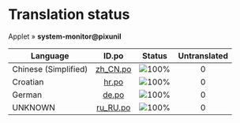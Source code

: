 # Translation status
Applet &#187; **system-monitor@pixunil**

Language | ID.po | Status | Untranslated
---------|:--:|:------:|:-----------:
Chinese (Simplified) | [zh_CN.po](po/zh_CN.po) | ![100%](http://progressed.io/bar/100) | 0
Croatian | [hr.po](po/hr.po) | ![100%](http://progressed.io/bar/100) | 0
German | [de.po](po/de.po) | ![100%](http://progressed.io/bar/100) | 0
UNKNOWN | [ru_RU.po](po/ru_RU.po) | ![100%](http://progressed.io/bar/100) | 0
